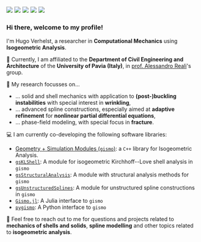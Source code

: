 <a href="hugoverhelst.nl"><img src="https://img.shields.io/badge/HUGOVERHELST.nl-000000?style=for-the-badge" /></a>
<a href="https://bsky.app/profile/hugoverhelst.nl"><img src="https://img.shields.io/badge/Bluesky-0a7aff?style=for-the-badge&logo=bluesky&logoColor=white"/></a>
<a href="www.linkedin.com/in/hugo-verhelst"><img src="https://img.shields.io/badge/LinkedIn-0077B5?style=for-the-badge&logo=linkedin&logoColor=white" /></a>
<a href="https://scholar.google.com/citations?user=7cTDjzYAAAAJ&hl=en&oi=ao"><img src="https://img.shields.io/badge/Google_Scholar-4285F4?style=for-the-badge&logo=google-scholar&logoColor=white"></a>
<a href="https://orcid.org/0000-0001-8677-862X"><img src="https://img.shields.io/badge/ORCID-a5cd39?style=for-the-badge&logo=orcid&logoColor=white" /></a>
---

### Hi there, welcome to my profile!

I'm Hugo Verhelst, a researcher in **Computational Mechanics** using **Isogeometric Analysis**. 

:school: Currently, I am affiliated to the **Department of Civil Engineering and Architecture** of the **University of Pavia (Italy)**, in [prof. Alessandro Reali](http://www-9.unipv.it/alereali/)'s group.


:microscope: My research focusses on...
  - ... solid and shell mechanics with application to **(post-)buckling instabilities** with special interest in **wrinkling**,
  - ... advanced spline constructions, especially aimed at **adaptive refinement** for **nonlinear partial differential equations**,
  - ... phase-field modeling, with special focus in **fracture**.

:computer: I am currently co-developing the following software libraries:
  - [Geometry + Simulation Modules (`gismo`)](github.com/gismo): a `C++` library for Isogeometric Analysis.
  - [`gsKLShell`](github.com/gismo/gsKLShell): A module for isogeometric Kirchhoff--Love shell analysis in `gismo`
  - [`gsStructuralAnalysis`](github.com/gismo/gsStructuralAnalysis): A module with structural analysis methods for `gismo`
  - [`gsUnstructuredSplines`](github.com/gismo/gsUnstructuredSplines): A module for unstructured spline constructions in `gismo`
  - [`Gismo.jl`](github.com/gismo/Gismo.jl): A Julia interface to `gismo`
  - [`pygismo`](https://pypi.org/project/pygismo/): A Python interface to `gismo`


 :speech_balloon: Feel free to reach out to me for questions and projects related to **mechanics of shells and solids**, **spline modelling** and other topics related to **isogeometric analysis**.
